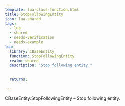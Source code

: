 ```yaml
---
template: lua-class-function.html
title: StopFollowingEntity
icon: lua-shared
tags:
  - lua
  - shared
  - needs-verification
  - needs-example
lua:
  library: CBaseEntity
  function: StopFollowingEntity
  realm: shared
  description: "Stop following entity."
  
  
  returns:
    
---
```


<div class="lua__search__keywords">
CBaseEntity:StopFollowingEntity &#x2013; Stop following entity.
</div>
